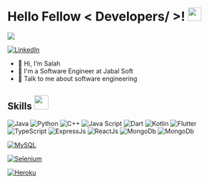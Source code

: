<h1> Hello Fellow < Developers/ >! <img src = "https://raw.githubusercontent.com/MartinHeinz/MartinHeinz/master/wave.gif" width = 30px> </h1>
<p align='center'>
</p>

<p>
  <a href="https://github.com/DenverCoder1/readme-typing-svg"><img src="https://readme-typing-svg.herokuapp.com?&font=IBM+Plex+Sans&color=abcdef&size=20&lines=Welcome+to+my+GitHub+Profile!;I'm+a+Software+Engineer;a+Computer+Science+engineer" /></a>
</p>

   <a href="https://www.linkedin.com/in/salah-taha" target="_blank">
    <img alt="LinkedIn" src="https://img.shields.io/badge/LinkedIn-0077B5?style=for-the-badge&logo=linkedin&logoColor=white">
  </a>   
<!--    <a href="https://stackoverflow.com/users/11911694/aastha-jha" target="_blank">
    <img alt="Stack Overflow" src="https://img.shields.io/badge/Stack_Overflow-FE7A16?style=for-the-badge&logo=stack-overflow&logoColor=white">
  </a>  
  <a href="https://www.kaggle.com/aastha124" target="_blank">
    <img alt="Kaggle" src="https://img.shields.io/badge/Kaggle-20BEFF?style=for-the-badge&logo=Kaggle&logoColor=white">
  </a>  
 <a href="https://www.hackerrank.com/aasthajha123/hackos" target="_blank">
    <img alt="HackerRank" src="https://img.shields.io/badge/-Hackerrank-2EC866?style=for-the-badge&logo=HackerRank&logoColor=white">
  </a> -->

- 👋 Hi, I’m Salah
- 💼 I'm a Software Engineer at Jabal Soft
- 💬 Talk to me about software engineering

<h2> Skills <img src = "https://media2.giphy.com/media/QssGEmpkyEOhBCb7e1/giphy.gif?cid=ecf05e47a0n3gi1bfqntqmob8g9aid1oyj2wr3ds3mg700bl&rid=giphy.gif" width = 32px> </h2>
<a  target="_blank"> 
    <img alt="Java" src="https://img.shields.io/badge/Java-ED8B00?style=for-the-badge&logo=java&logoColor=white">
  </a>

   <a target="_blank">
    <img alt="Python" src="https://img.shields.io/badge/Python-3776AB?style=for-the-badge&logo=python&logoColor=white">
  </a>

  <a target="_blank">
    <img alt="C++" src="https://img.shields.io/badge/C++-ffa449?style=for-the-badge&logo=cplusplus&logoColor=white">
  </a>
  
  <a target="_blank">
    <img alt="Java Script" src="https://img.shields.io/badge/Java%20Script-ffd400?style=for-the-badge&logo=javascript&logoColor=white">
  </a>
  
  <a target="_blank">
    <img alt="Dart" src="https://img.shields.io/badge/Dart-46a1fc?style=for-the-badge&logo=dart&logoColor=white">
  </a>
  
  <a target="_blank">
    <img alt="Kotlin" src="https://img.shields.io/badge/Kotlin-ff9838?style=for-the-badge&logo=kotlin&logoColor=white">
  </a>
  
   <a target="_blank">
    <img alt="Flutter" src="https://img.shields.io/badge/Flutter-38a8ff?style=for-the-badge&logo=flutter&logoColor=white">
  </a>

   

   <a target="_blank">
    <img alt="TypeScript" src="https://img.shields.io/badge/TypeScript-ffcd63?style=for-the-badge&logo=typescript&logoColor=white">
  </a>

   
<a target="_blank">
    <img alt="ExpressJs" src="https://img.shields.io/badge/Expressjs-3ee84f?style=for-the-badge&logo=express&logoColor=white">
  </a>

   <a target="_blank">
    <img alt="ReactJs" src="https://img.shields.io/badge/ReactJs-63e5ff?style=for-the-badge&logo=react&logoColor=white">
  </a>
<a target="_blank">
    <img alt="MongoDb" src="https://img.shields.io/badge/MongoDb-24cc18?style=for-the-badge&logo=mongodb&logoColor=white">
  </a>
  
  <a target="_blank">
    <img alt="MongoDb" src="https://img.shields.io/badge/MongoDb-24cc18?style=for-the-badge&logo=mongodb&logoColor=white">
  </a>
   
<a href="https://www.mysql.com/"><img alt="MySQL" src="https://img.shields.io/badge/Microsoft%20SQL%20Server-CC2927?style=for-the-badge&logo=microsoft%20sql%20server&logoColor=white"></a>

  
   <a href="https://www.selenium.dev/" target="_blank">
    <img alt="Selenium" src="https://img.shields.io/badge/Selenium-43B02A?style=for-the-badge&logo=Selenium&logoColor=white">
  </a>
  
<a href="https://www.heroku.com/"><img alt="Heroku" src="https://img.shields.io/badge/Heroku-430098?style=for-the-badge&logo=heroku&logoColor=white"></a>
